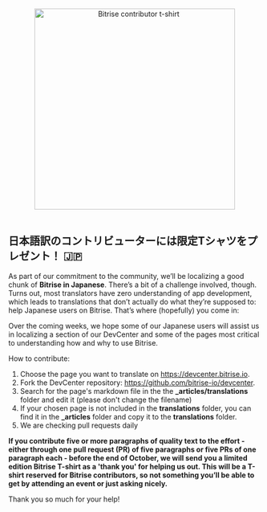 <p align="center">
  <br>
  <img width="400" src="https://github.com/tamasbtr/devcenter/blob/master/_articles/translations/T-shirt%20-%20Mockups%20-%20White.png?raw=true" alt="Bitrise contributor t-shirt">
  <br>
  <br>
</p>

## 日本語訳のコントリビューターには限定Tシャツをプレゼント！ :jp:
As part of our commitment to the community, we’ll be localizing a good chunk of **Bitrise in Japanese**. There’s a bit of a challenge involved, though. Turns out, most translators have zero understanding of app development, which leads to translations that don’t actually do what they’re supposed to: help Japanese users on Bitrise. That’s where (hopefully) you come in:

Over the coming weeks, we hope some of our Japanese users will assist us in localizing a section of our DevCenter and some of the pages most critical to understanding how and why to use Bitrise.

How to contribute:
1. Choose the page you want to translate on https://devcenter.bitrise.io.
2. Fork the DevCenter repository: https://github.com/bitrise-io/devcenter.
3. Search for the page's markdown file in the the **\_articles/translations** folder and edit it (please don't change the filename)
4. If your chosen page is not included in the **translations** folder, you can find it in the **\_articles** folder and copy it to the **translations** folder.
5. We are checking pull requests daily

**If you contribute five or more paragraphs of quality text to the effort - either through one pull request (PR) of five paragraphs or five PRs of one paragraph each - before the end of October, we will send you a limited edition Bitrise T-shirt as a 'thank you' for helping us out. This will be a T-shirt reserved for Bitrise contributors, so not something you’ll be able to get by attending an event or just asking nicely.**

Thank you so much for your help!
